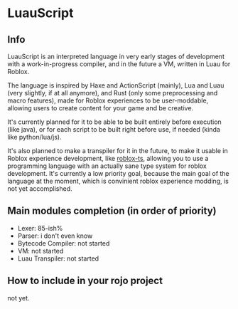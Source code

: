 # LuauScript

## Info

LuauScript is an interpreted language in very early stages of development with a work-in-progress compiler, and in the future a VM, written in Luau for Roblox.

The language is inspired by Haxe and ActionScript (mainly), Lua and Luau (very slightly, if at all anymore), and Rust (only some preprocessing and macro features), made for Roblox experiences to be user-moddable, allowing users to create content for your game and be creative.

It's currently planned for it to be able to be built entirely before execution (like java), or for each script to be built right before use, if needed (kinda like python/lua/js). 

It's also planned to make a transpiler for it in the future, to make it usable in Roblox experience development, like [roblox-ts](https://github.com/roblox-ts/roblox-ts), allowing you to use a programming language with an actually sane type system for roblox development. It's currently a low priority goal, because the main goal of the language at the moment, which is convinient roblox experience modding, is not yet accomplished.

## Main modules completion (in order of priority)

- Lexer: 85-ish%
- Parser: i don't even know
- Bytecode Compiler: not started
- VM: not started
- Luau Transpiler: not started

## How to include in your rojo project

not yet.